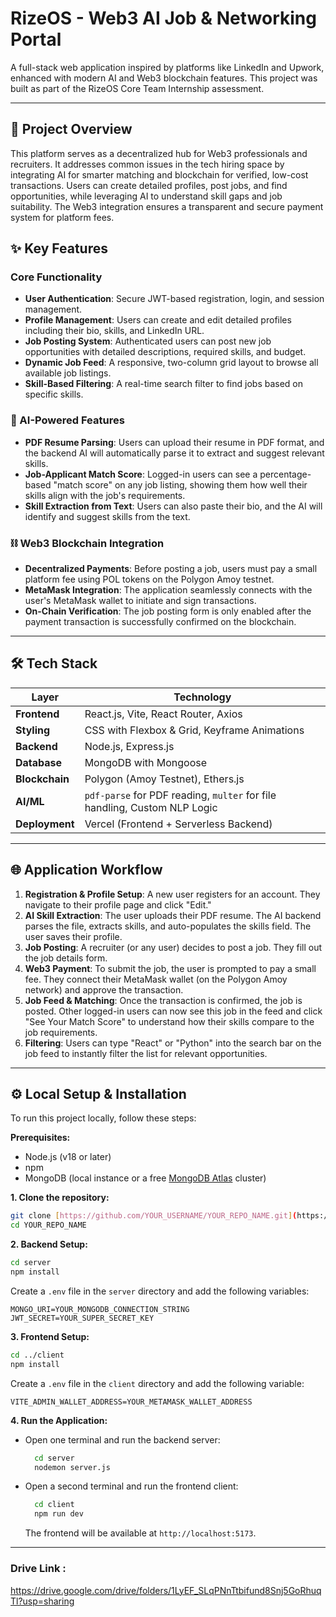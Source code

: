 # RizeOS - Web3 AI Job & Networking Portal

A full-stack web application inspired by platforms like LinkedIn and Upwork, enhanced with modern AI and Web3 blockchain features. This project was built as part of the RizeOS Core Team Internship assessment.

---

## 🚀 Project Overview

This platform serves as a decentralized hub for Web3 professionals and recruiters. It addresses common issues in the tech hiring space by integrating AI for smarter matching and blockchain for verified, low-cost transactions. Users can create detailed profiles, post jobs, and find opportunities, while leveraging AI to understand skill gaps and job suitability. The Web3 integration ensures a transparent and secure payment system for platform fees.

## ✨ Key Features

### Core Functionality

- **User Authentication**: Secure JWT-based registration, login, and session management.
- **Profile Management**: Users can create and edit detailed profiles including their bio, skills, and LinkedIn URL.
- **Job Posting System**: Authenticated users can post new job opportunities with detailed descriptions, required skills, and budget.
- **Dynamic Job Feed**: A responsive, two-column grid layout to browse all available job listings.
- **Skill-Based Filtering**: A real-time search filter to find jobs based on specific skills.

### 🤖 AI-Powered Features

- **PDF Resume Parsing**: Users can upload their resume in PDF format, and the backend AI will automatically parse it to extract and suggest relevant skills.
- **Job-Applicant Match Score**: Logged-in users can see a percentage-based "match score" on any job listing, showing them how well their skills align with the job's requirements.
- **Skill Extraction from Text**: Users can also paste their bio, and the AI will identify and suggest skills from the text.

### ⛓️ Web3 Blockchain Integration

- **Decentralized Payments**: Before posting a job, users must pay a small platform fee using POL tokens on the Polygon Amoy testnet.
- **MetaMask Integration**: The application seamlessly connects with the user's MetaMask wallet to initiate and sign transactions.
- **On-Chain Verification**: The job posting form is only enabled after the payment transaction is successfully confirmed on the blockchain.

---

## 🛠️ Tech Stack

| Layer          | Technology                                                                |
| -------------- | ------------------------------------------------------------------------- |
| **Frontend**   | React.js, Vite, React Router, Axios                                       |
| **Styling**    | CSS with Flexbox & Grid, Keyframe Animations                              |
| **Backend**    | Node.js, Express.js                                                       |
| **Database**   | MongoDB with Mongoose                                                     |
| **Blockchain** | Polygon (Amoy Testnet), Ethers.js                                         |
| **AI/ML**      | `pdf-parse` for PDF reading, `multer` for file handling, Custom NLP Logic |
| **Deployment** | Vercel (Frontend + Serverless Backend)                                    |

---

## 🌐 Application Workflow

1.  **Registration & Profile Setup**: A new user registers for an account. They navigate to their profile page and click "Edit."
2.  **AI Skill Extraction**: The user uploads their PDF resume. The AI backend parses the file, extracts skills, and auto-populates the skills field. The user saves their profile.
3.  **Job Posting**: A recruiter (or any user) decides to post a job. They fill out the job details form.
4.  **Web3 Payment**: To submit the job, the user is prompted to pay a small fee. They connect their MetaMask wallet (on the Polygon Amoy network) and approve the transaction.
5.  **Job Feed & Matching**: Once the transaction is confirmed, the job is posted. Other logged-in users can now see this job in the feed and click "See Your Match Score" to understand how their skills compare to the job requirements.
6.  **Filtering**: Users can type "React" or "Python" into the search bar on the job feed to instantly filter the list for relevant opportunities.

---

## ⚙️ Local Setup & Installation

To run this project locally, follow these steps:

**Prerequisites:**

- Node.js (v18 or later)
- npm
- MongoDB (local instance or a free [MongoDB Atlas](https://www.mongodb.com/cloud/atlas) cluster)

**1. Clone the repository:**

```bash
git clone [https://github.com/YOUR_USERNAME/YOUR_REPO_NAME.git](https://github.com/YOUR_USERNAME/YOUR_REPO_NAME.git)
cd YOUR_REPO_NAME
```

**2. Backend Setup:**

```bash
cd server
npm install
```

Create a `.env` file in the `server` directory and add the following variables:

```
MONGO_URI=YOUR_MONGODB_CONNECTION_STRING
JWT_SECRET=YOUR_SUPER_SECRET_KEY
```

**3. Frontend Setup:**

```bash
cd ../client
npm install
```

Create a `.env` file in the `client` directory and add the following variable:

```
VITE_ADMIN_WALLET_ADDRESS=YOUR_METAMASK_WALLET_ADDRESS
```

**4. Run the Application:**

- Open one terminal and run the backend server:
  ```bash
    cd server
    nodemon server.js
  ```
- Open a second terminal and run the frontend client:
  ```bash
    cd client
    npm run dev
  ```
  The frontend will be available at `http://localhost:5173`.

---

### Drive Link :

https://drive.google.com/drive/folders/1LyEF_SLqPNnTtbifund8Snj5GoRhuqTl?usp=sharing
